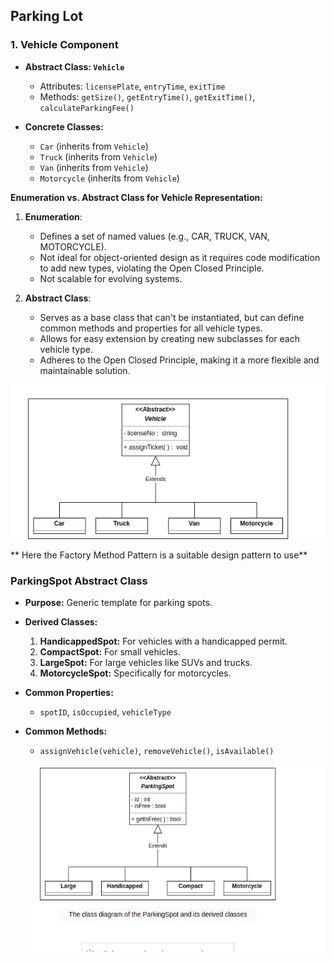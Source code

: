 ## Parking Lot
### 1. **Vehicle Component**
   - **Abstract Class: `Vehicle`**
     - Attributes: `licensePlate`, `entryTime`, `exitTime`
     - Methods: `getSize()`, `getEntryTime()`, `getExitTime()`, `calculateParkingFee()`
   
   - **Concrete Classes:**
     - `Car` (inherits from `Vehicle`)
     - `Truck` (inherits from `Vehicle`)
     - `Van` (inherits from `Vehicle`)
     - `Motorcycle` (inherits from `Vehicle`)


**Enumeration vs. Abstract Class for Vehicle Representation:**

1. **Enumeration**:
   - Defines a set of named values (e.g., CAR, TRUCK, VAN, MOTORCYCLE).
   - Not ideal for object-oriented design as it requires code modification to add new types, violating the Open Closed Principle.
   - Not scalable for evolving systems.

2. **Abstract Class**:
   - Serves as a base class that can't be instantiated, but can define common methods and properties for all vehicle types.
   - Allows for easy extension by creating new subclasses for each vehicle type.
   - Adheres to the Open Closed Principle, making it a more flexible and maintainable solution.

![alt text](https://github.com/madhavkosi/designPatterningolang/blob/main/designpattern/photos/vehicle.png)


** Here the Factory Method Pattern is a suitable design pattern to use**


### ParkingSpot Abstract Class
- **Purpose:** Generic template for parking spots.
- **Derived Classes:**
  1. **HandicappedSpot:** For vehicles with a handicapped permit.
  2. **CompactSpot:** For small vehicles.
  3. **LargeSpot:** For large vehicles like SUVs and trucks.
  4. **MotorcycleSpot:** Specifically for motorcycles.
- **Common Properties:**
  - `spotID`, `isOccupied`, `vehicleType`
- **Common Methods:**
  - `assignVehicle(vehicle)`, `removeVehicle()`, `isAvailable()`

  ![alt text](https://github.com/madhavkosi/designPatterningolang/blob/main/designpattern/photos/parkingSpot.png)
